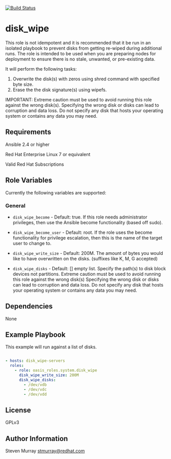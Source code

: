 [![Build Status](https://travis-ci.org/oasis-roles/disk_wipe.svg?branch=master)](https://travis-ci.org/oasis-roles/disk_wipe)

disk_wipe
===========

This role is not idempotent and it is recommended that it be run in an isolated
playbook to prevent disks from getting re-wiped during additional runs.
The role is intended to be used when you are preparing nodes for deployment
to ensure there is no stale, unwanted, or pre-existing data.

It will perform the following tasks:
1. Overwrite the disk(s) with zeros using shred command with specified byte size.
2. Erase the the disk signature(s) using wipefs.

IMPORTANT:
Extreme caution must be used to avoid running this role against the wrong disk(s).
Specifying the wrong disk or disks can lead to corruption and data loss.
Do not specify any disk that hosts your operating system or contains any data you may need.

Requirements
------------

Ansible 2.4 or higher

Red Hat Enterprise Linux 7 or equivalent

Valid Red Hat Subscriptions

Role Variables
--------------

Currently the following variables are supported:

### General

* `disk_wipe_become` - Default: true. If this role needs administrator
  privileges, then use the Ansible become functionality (based off sudo).

* `disk_wipe_become_user` - Default: root. If the role uses the become
  functionality for privilege escalation, then this is the name of the target
  user to change to.

* `disk_wipe_write_size` - Default: 200M.  The amount of bytes you would like to
  have overwritten on the disks. (suffixes like K, M, G accepted)

* `disk_wipe_disks` - Default: [] empty list.
  Specify the path(s) to disk block devices not partitions.
  Extreme caution must be used to avoid running this role against the wrong disk(s)
  Specifying the wrong disk or disks can lead to corruption and data loss.
  Do not specify any disk that hosts your operating system or contains any data you may need.

Dependencies
------------

None

Example Playbook
----------------

This example will run against a list of disks.

```yaml

- hosts: disk_wipe-servers
  roles:
    - role: oasis_roles.system.disk_wipe
      disk_wipe_write_size: 200M
      disk_wipe_disks:
        - /dev/vdb
        - /dev/vdc
        - /dev/vdd

```

License
-------

GPLv3

Author Information
------------------

Steven Murray <stmurray@redhat.com>
